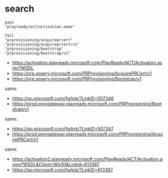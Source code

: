 # search

~~~
pass
"playready/act/activation.asmx"

fail
"prprovisioning/acquireprcert"
"prprovisioning/acquireprcert/v1"
"prprovisioning/bootstrap"
"prprovisioning/bootstrap/v1"
~~~

- https://activation.playready.microsoft.com/PlayReady/ACT/Activation.asmx?WSDL
- https://prp.spserv.microsoft.com/PRProvisioning/AcquirePRCert/v1
- https://prp.spserv.microsoft.com/PRProvisioning/Bootstrap/v1

same:

- https://go.microsoft.com/fwlink/?LinkID=507346
- https://prod.provgateway.playready.microsoft.com/PRProvisioning/Bootstrap/v1

same:

- https://go.microsoft.com/fwlink/?LinkID=507347
- https://prod.provgateway.playready.microsoft.com/PRProvisioning/AcquirePRCert/v1

same:

- https://activation2.playready.microsoft.com/PlayReady/ACT/Activation.asmx?WSDL&Client=Win10&LinkId=613387
- https://go.microsoft.com/fwlink/?LinkID=613387
